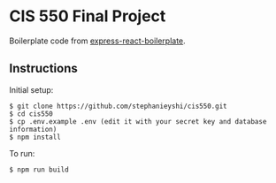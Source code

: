 # CIS 550 Final Project
Boilerplate code from [express-react-boilerplate](https://github.com/Bikranshu/express-react-boilerplate).

## Instructions
Initial setup:
```
$ git clone https://github.com/stephanieyshi/cis550.git
$ cd cis550
$ cp .env.example .env (edit it with your secret key and database information)
$ npm install
```

To run:
```
$ npm run build
```
